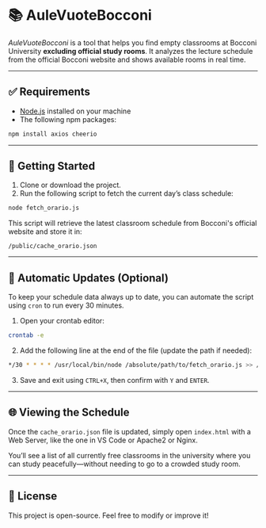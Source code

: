 # 📚 AuleVuoteBocconi

*AuleVuoteBocconi* is a tool that helps you find empty classrooms at Bocconi University **excluding official study rooms**. It analyzes the lecture schedule from the official Bocconi website and shows available rooms in real time.

---

## ✅ Requirements

- [Node.js](https://nodejs.org/) installed on your machine
- The following npm packages:

```bash
npm install axios cheerio
```

---

## 🚀 Getting Started

1. Clone or download the project.
2. Run the following script to fetch the current day’s class schedule:

```bash
node fetch_orario.js
```

This script will retrieve the latest classroom schedule from Bocconi's official website and store it in:

```
/public/cache_orario.json
```

---

## 🔁 Automatic Updates (Optional)

To keep your schedule data always up to date, you can automate the script using `cron` to run every 30 minutes.

1. Open your crontab editor:

```bash
crontab -e
```

2. Add the following line at the end of the file (update the path if needed):

```bash
*/30 * * * * /usr/local/bin/node /absolute/path/to/fetch_orario.js >> /absolute/path/to/orario.log 2>&1
```

3. Save and exit using `CTRL+X`, then confirm with `Y` and `ENTER`.

---

## 🌐 Viewing the Schedule

Once the `cache_orario.json` file is updated, simply open `index.html` with a Web Server, like the one in VS Code or Apache2 or Nginx.

You’ll see a list of all currently free classrooms in the university where you can study peacefully—without needing to go to a crowded study room.

---

## 📄 License

This project is open-source. Feel free to modify or improve it!












